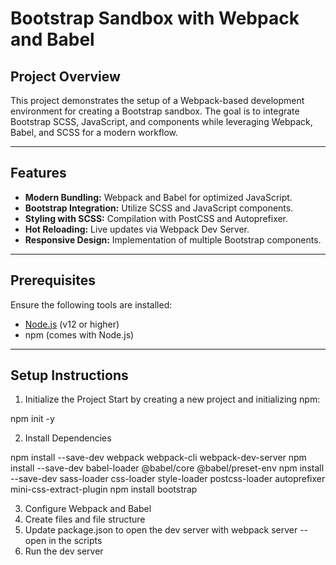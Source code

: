 # Bootstrap Sandbox with Webpack and Babel

## Project Overview
This project demonstrates the setup of a Webpack-based development environment for creating a Bootstrap sandbox. The goal is to integrate Bootstrap SCSS, JavaScript, and components while leveraging Webpack, Babel, and SCSS for a modern workflow.

---

## Features
- **Modern Bundling:** Webpack and Babel for optimized JavaScript.
- **Bootstrap Integration:** Utilize SCSS and JavaScript components.
- **Styling with SCSS:** Compilation with PostCSS and Autoprefixer.
- **Hot Reloading:** Live updates via Webpack Dev Server.
- **Responsive Design:** Implementation of multiple Bootstrap components.

---

## Prerequisites
Ensure the following tools are installed:
- [Node.js](https://nodejs.org/) (v12 or higher)
- npm (comes with Node.js)

---

## Setup Instructions

1. Initialize the Project
Start by creating a new project and initializing npm:

npm init -y

2. Install Dependencies

npm install --save-dev webpack webpack-cli webpack-dev-server
npm install --save-dev babel-loader @babel/core @babel/preset-env
npm install --save-dev sass-loader css-loader style-loader postcss-loader autoprefixer mini-css-extract-plugin
npm install bootstrap

3. Configure Webpack and Babel
4. Create files and file structure
5. Update package.json to open the dev server with webpack server --open in the scripts 
6. Run the dev server

